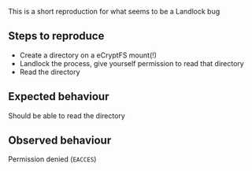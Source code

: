This is a short reproduction for what seems to be a Landlock bug

## Steps to reproduce

* Create a directory on a eCryptFS mount(!)
* Landlock the process, give yourself permission to read that directory
* Read the directory

## Expected behaviour

Should be able to read the directory

## Observed behaviour

Permission denied (`EACCES`)
